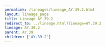 ```yaml
---
permalink: /lineages/lineage_AY.39.2.html
layout: lineage_page
title: Lineage AY.39.2
redirect_to: ../lineage.html?lineage=AY.39.2
lineage: AY.39.2
parent: AY.39
children: ['AY.39.2']
---
```

